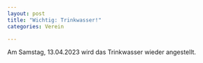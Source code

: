 ```yaml
---
layout: post
title: "Wichtig: Trinkwasser!"
categories: Verein

---
```


Am Samstag, 13.04.2023 wird das Trinkwasser wieder angestellt.

